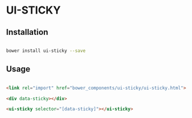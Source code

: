 # UI-STICKY



## Installation

``` bash

bower install ui-sticky --save

```

## Usage

```html

<link rel="import" href="bower_components/ui-sticky/ui-sticky.html">

<div data-sticky></div>

<ui-sticky selector="[data-sticky]"></ui-sticky>

```



